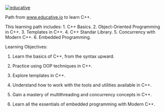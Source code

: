 [![educative](https://education.github.com/assets/pack/logo-educative-0ff5bf24988bb845b0e2aa256b2065e5fd1339eb2e566de483a9e0cbc916e96e.jpg "educative")](http://www.educative.io "educative")

Path from www.educative.io to learn C++.

This learning path includes:
	1. C++ Basics.
	2. Object-Oriented Programming in C++.
	3. Templates in C++.
	4. C++ Standar Library.
	5. Concurrency with Modern C++.
	6. Embedded Programming.

Learning Objectives:

1. Learn the basics of C++, from the syntax upward.

2. Practice using OOP techniques in C++.

3. Explore templates in C++.

4. Understand how to work with the tools and utilities available in C++.

5. Gain a mastery of multithreading and concurrency concepts in C++.

6. Learn all the essentials of embedded programming with Modern C++.

